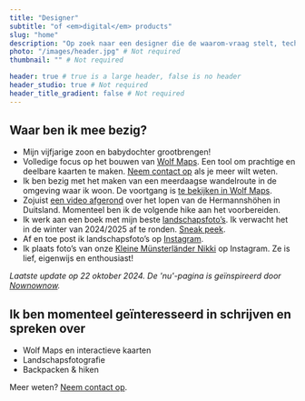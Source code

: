```yaml
---
title: "Designer"
subtitle: "of <em>digital</em> products"
slug: "home"
description: "Op zoek naar een designer die de waarom-vraag stelt, technisch meedenkt en prachtige producten maakt? Ik kan je helpen." # Not required
photo: "/images/header.jpg" # Not required
thumbnail: "" # Not required

header: true # true is a large header, false is no header
header_studio: true # Not required
header_title_gradient: false # Not required
---
```


## Waar ben ik mee bezig?

- Mijn vijfjarige zoon en babydochter grootbrengen!
- Volledige focus op het bouwen van [Wolf Maps](https://www.wolfmaps.nl/). Een tool om prachtige en deelbare kaarten te maken. [Neem contact op](/contact) als je meer wilt weten.
- Ik ben bezig met het maken van een meerdaagse wandelroute in de omgeving waar ik woon. De voortgang is [te bekijken in Wolf Maps](https://wolfmaps.nl/kaart/route-du-drenthe-7b975eb).
- Zojuist [een video afgerond](https://www.youtube.com/watch?v=T2MwUVcXqPg) over het lopen van de Hermannshöhen in Duitsland. Momenteel ben ik de volgende hike aan het voorbereiden.
- Ik werk aan een boek met mijn beste [landschapsfoto’s](/gallery). Ik verwacht het in de winter van 2024/2025 af te ronden. [Sneak peek](https://www.linkedin.com/posts/aljanscholtens_ken-je-dat-gevoel-dat-je-zo-veel-leuke-activity-7183480484998356992-aj4o?utm_source=share&utm_medium=member_desktop).
- Af en toe post ik landschapsfoto’s op [Instagram](https://instagram.com/aljan).
- Ik plaats foto’s van onze [Kleine Münsterländer Nikki](http://www.instagram.com/munsterlandernikki/) op Instagram. Ze is lief, eigenwijs en enthousiast!

_Laatste update op 22 oktober 2024. De 'nu'-pagina is geïnspireerd door [Nownownow](http://nownownow.com/)._

## Ik ben momenteel geïnteresseerd in schrijven en spreken over  

- Wolf Maps en interactieve kaarten  
- Landschapsfotografie  
- Backpacken & hiken  

Meer weten? [Neem contact op](/contact).  